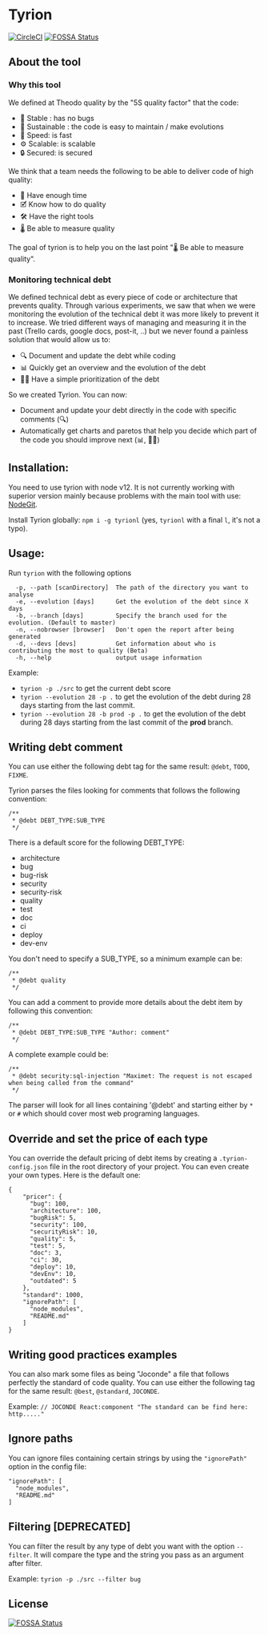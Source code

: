 # Tyrion
[![CircleCI](https://circleci.com/gh/theodo/tyrion.svg?style=svg)](https://circleci.com/gh/theodo/tyrion)
[![FOSSA Status](https://app.fossa.io/api/projects/git%2Bgithub.com%2Ftheodo%2Ftyrion.svg?type=shield)](https://app.fossa.io/projects/git%2Bgithub.com%2Ftheodo%2Ftyrion?ref=badge_shield)


## About the tool

### Why this tool
We defined at Theodo quality by the "5S quality factor" that the code:

 * 🐛 Stable : has no bugs
 * 🚧 Sustainable : the code is easy to maintain / make evolutions
 * 🚀 Speed: is fast
 * ⚙️ Scalable: is scalable
 * 🔒 Secured: is secured

We think that a team needs the following to be able to deliver code of high quality:

* 📆 Have enough time
* 🗹 Know how to do quality
* 🛠️ Have the right tools
* 🌡️ Be able to measure quality

The goal of tyrion is to help you on the last point "🌡 Be able to measure quality".

### Monitoring technical debt

We defined technical debt as every piece of code or architecture that prevents quality.
Through various experiments, we saw that when we were monitoring the evolution of the technical debt it was more likely to prevent it to increase.
We tried different ways of managing and measuring it in the past (Trello cards, google docs, post-it, ..) but we never found a painless solution that would allow us to:

* 🔍️ Document and update the debt while coding
* 📊 Quickly get an overview and the evolution of the debt
* 👩‍🔧 Have a simple prioritization of the debt 

So we created Tyrion. You can now:

* Document and update your debt directly in the code with specific comments (🔍)
* Automatically get charts and paretos that help you decide which part of the code you should improve next (📊, 👩‍🔧)

## Installation:

You need to use tyrion with node v12. It is not currently working with superior version mainly because problems with the main tool with use: [NodeGit](https://github.com/nodegit/nodegit).

Install Tyrion globally: `npm i -g tyrionl` (yes, `tyrionl` with a final `l`, it's not a typo).

## Usage:

Run `tyrion` with the following options

````
  -p, --path [scanDirectory]  The path of the directory you want to analyse
  -e, --evolution [days]      Get the evolution of the debt since X days
  -b, --branch [days]         Specify the branch used for the evolution. (Default to master)
  -n, --nobrowser [browser]   Don't open the report after being generated
  -d, --devs [devs]           Get information about who is contributing the most to quality (Beta)
  -h, --help                  output usage information
````

Example:

- `tyrion -p ./src` to get the current debt score
- `tyrion --evolution 28 -p .` to get the evolution of the debt during 28 days starting from the last commit.
- `tyrion --evolution 28 -b prod -p .` to get the evolution of the debt during 28 days starting from the last commit of the **prod** branch.

## Writing debt comment

You can use either the following debt tag for the same result: `@debt`, `TODO`, `FIXME`.

Tyrion parses the files looking for comments that follows the following convention:

````
/**
 * @debt DEBT_TYPE:SUB_TYPE
 */
````
There is a default score for the following DEBT_TYPE:

* architecture
* bug
* bug-risk
* security
* security-risk
* quality
* test
* doc
* ci
* deploy
* dev-env

You don't need to specify a SUB_TYPE, so a minimum example can be:
````
/**
 * @debt quality
 */
````

You can add a comment to provide more details about the debt item by following this convention:

````
/**
 * @debt DEBT_TYPE:SUB_TYPE "Author: comment"
 */
````

A complete example could be:
````
/**
 * @debt security:sql-injection "Maximet: The request is not escaped when being called from the command"
 */
````

The parser will look for all lines containing '@debt' and starting either by `*` or `#` which should cover most web programing languages.

## Override and set the price of each type

You can override the default pricing of debt items by creating a `.tyrion-config.json` file in the root directory of your project. You can even create your own types. Here is the default one:
````
{
    "pricer": {
      "bug": 100,
      "architecture": 100,
      "bugRisk": 5,
      "security": 100,
      "securityRisk": 10,
      "quality": 5,
      "test": 5,
      "doc": 3,
      "ci": 30,
      "deploy": 10,
      "devEnv": 10,
      "outdated": 5
    },
    "standard": 1000,
    "ignorePath": [
      "node_modules",
      "README.md"
    ]
}
````

## Writing good practices examples

You can also mark some files as being "Joconde" a file that follows perfectly the standard of code quality.
You can use either the following tag for the same result: `@best`, `@standard`, `JOCONDE`.

Example: `// JOCONDE React:component "The standard can be find here: http....."`

## Ignore paths

You can ignore files containing certain strings by using the `"ignorePath"` option in the config file:
```
"ignorePath": [
  "node_modules",
  "README.md"
]
```

## Filtering [DEPRECATED]

You can filter the result by any type of debt you want with the option `--filter`.
It will compare the type and the string you pass as an argument after filter.

Example: `tyrion -p ./src --filter bug`

## License
[![FOSSA Status](https://app.fossa.io/api/projects/git%2Bgithub.com%2Ftheodo%2Ftyrion.svg?type=large)](https://app.fossa.io/projects/git%2Bgithub.com%2Ftheodo%2Ftyrion?ref=badge_large)
